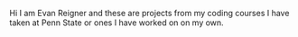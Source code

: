 Hi I am Evan Reigner and these are projects from my coding courses I have taken at Penn State or ones I have worked on on my own. 
